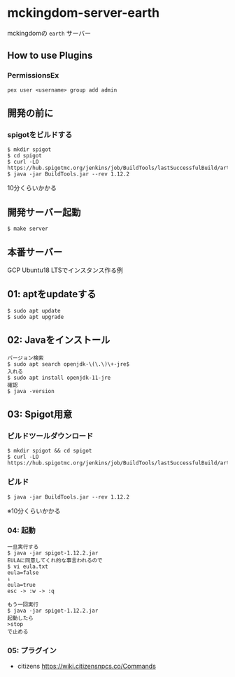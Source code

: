 # mckingdom-server-earth
mckingdomの `earth` サーバー

## How to use Plugins
### PermissionsEx
```
pex user <username> group add admin
```



## 開発の前に
### spigotをビルドする
```
$ mkdir spigot
$ cd spigot
$ curl -LO https://hub.spigotmc.org/jenkins/job/BuildTools/lastSuccessfulBuild/artifact/target/BuildTools.jar
$ java -jar BuildTools.jar --rev 1.12.2
```
10分くらいかかる


## 開発サーバー起動
```
$ make server
```

## 本番サーバー
GCP Ubuntu18 LTSでインスタンス作る例

## 01: aptをupdateする
```
$ sudo apt update
$ sudo apt upgrade
```

## 02: Javaをインストール
```
バージョン検索
$ sudo apt search openjdk-\(\.\)\+-jre$
入れる
$ sudo apt install openjdk-11-jre
確認
$ java -version
```

## 03: Spigot用意
### ビルドツールダウンロード
```
$ mkdir spigot && cd spigot
$ curl -LO https://hub.spigotmc.org/jenkins/job/BuildTools/lastSuccessfulBuild/artifact/target/BuildTools.jar
```

### ビルド
```
$ java -jar BuildTools.jar --rev 1.12.2
```
※10分くらいかかる

### 04: 起動
```
一旦実行する
$ java -jar spigot-1.12.2.jar
EULAに同意してくれ的な事言われるので
$ vi eula.txt
eula=false
↓
eula=true
esc -> :w -> :q

もう一回実行
$ java -jar spigot-1.12.2.jar
起動したら
>stop
で止める
```


### 05: プラグイン
- citizens
https://wiki.citizensnpcs.co/Commands
